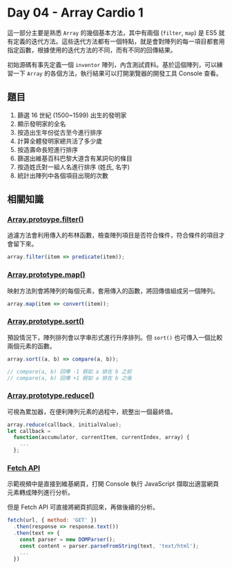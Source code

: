 # Day 04 - Array Cardio 1

這一部分主要是熟悉 `Array` 的幾個基本方法，其中有兩個 (`filter`, `map`) 是 ES5 就有定義的迭代方法。這些迭代方法都有一個特點，就是會對陣列的每一項目都套用指定函數，根據使用的迭代方法的不同，而有不同的回傳結果。

初始源碼有事先定義一個 `inventor` 陣列，內含測試資料。基於這個陣列，可以練習一下 `Array` 的各個方法，執行結果可以打開瀏覽器的開發工具 Console 查看。

## 題目

1. 篩選 16 世紀 (1500~1599) 出生的發明家
2. 顯示發明家的全名
3. 按造出生年份從古至今進行排序
4. 計算全體發明家總共活了多少歲
5. 按造壽命長短進行排序
6. 篩選出維基百科巴黎大道含有某詞句的條目
7. 按造姓氏對一組人名進行排序 (姓氏, 名字)
8. 統計出陣列中各個項目出現的次數

## 相關知識

### [Array.protoype.filter()](https://developer.mozilla.org/en/docs/Web/JavaScript/Reference/Global_Objects/Array/filter)

過濾方法會利用傳入的布林函數，檢查陣列項目是否符合條件，符合條件的項目才會留下來。

```javascript
array.filter(item => predicate(item));
```

### [Array.prototype.map()](https://developer.mozilla.org/en/docs/Web/JavaScript/Reference/Global_Objects/Array/map)

映射方法則會將陣列的每個元素，套用傳入的函數，將回傳值組成另一個陣列。

```javascript
array.map(item => convert(item));
```

### [Array.prototype.sort()](https://developer.mozilla.org/en/docs/Web/JavaScript/Reference/Global_Objects/Array/sort)

預設情況下，陣列排列會以字串形式進行升序排列。但 `sort()` 也可傳入一個比較兩個元素的函數。

```javascript
array.sort((a, b) => compare(a, b));

// compare(a, b) 回傳 -1 假如 a 排在 b 之前
// compare(a, b) 回傳 +1 假如 a 排在 b 之後
```

### [Array.prototype.reduce()](https://developer.mozilla.org/en/docs/Web/JavaScript/Reference/Global_Objects/Array/Reduce)

可視為累加器，在便利陣列元素的過程中，統整出一個最終值。

```javascript
array.reduce(callback, initialValue);
let callback =
  function(accumulator, currentItem, currentIndex, array) {
    ...
  };
```

### [Fetch API](https://developer.mozilla.org/en-US/docs/Web/API/Fetch_API)

示範視頻中是直接到維基網頁，打開 Console 執行 JavaScript 擷取出適當網頁元素轉成陣列進行分析。

但是 Fetch API 可直接將網頁抓回來，再做後續的分析。

```javascript
fetch(url, { method: 'GET' })
  .then(response => response.text())
  .then(text => {
    const parser = new DOMParser();
    const content = parser.parseFromString(text, 'text/html');
    ...
  })
```
